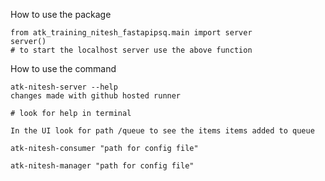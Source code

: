 How to use the package
```
from atk_training_nitesh_fastapipsq.main import server
server()
# to start the localhost server use the above function
```
How to use the command
```
atk-nitesh-server --help
changes made with github hosted runner

# look for help in terminal
```
```
In the UI look for path /queue to see the items items added to queue
```
```
atk-nitesh-consumer "path for config file"
```
```
atk-nitesh-manager "path for config file"
```


